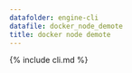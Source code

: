 ```yaml
---
datafolder: engine-cli
datafile: docker_node_demote
title: docker node demote
---
```

<!--
Sorry, but the contents of this page are automatically generated from
Docker's source code. If you want to suggest a change to the text that appears
here, you'll need to find the string by searching this repo:

https://www.github.com/docker/docker
-->
{% include cli.md %}
